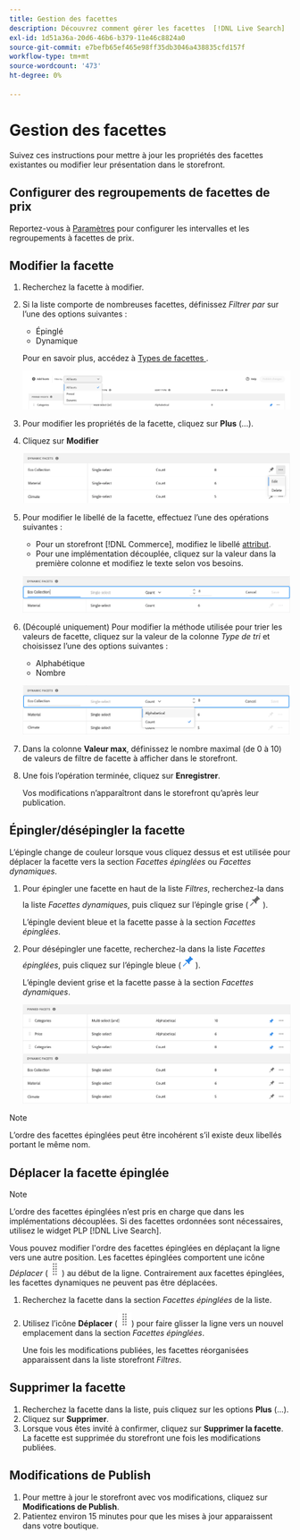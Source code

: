 ```yaml
---
title: Gestion des facettes
description: Découvrez comment gérer les facettes  [!DNL Live Search] .
exl-id: 1d51a36a-20d6-46b6-b379-11e46c8824a0
source-git-commit: e7befb65ef465e98ff35db3046a438835cfd157f
workflow-type: tm+mt
source-wordcount: '473'
ht-degree: 0%

---
```


# Gestion des facettes

Suivez ces instructions pour mettre à jour les propriétés des facettes existantes ou modifier leur présentation dans le storefront.

## Configurer des regroupements de facettes de prix

Reportez-vous à [Paramètres](settings.md) pour configurer les intervalles et les regroupements à facettes de prix.

## Modifier la facette

1. Recherchez la facette à modifier.
1. Si la liste comporte de nombreuses facettes, définissez *Filtrer par* sur l’une des options suivantes :

   * Épinglé
   * Dynamique

   Pour en savoir plus, accédez à [ Types de facettes ](facets-type.md).

   ![Filtrer les facettes](assets/facets-filter-by-cropped.png)

1. Pour modifier les propriétés de la facette, cliquez sur **Plus** (...).
1. Cliquez sur **Modifier**

   ![Modifier les options](assets/facet-edit-menu.png)

1. Pour modifier le libellé de la facette, effectuez l’une des opérations suivantes :

   * Pour un storefront [!DNL Commerce], modifiez le libellé [attribut](https://experienceleague.adobe.com/docs/commerce-admin/catalog/product-attributes/product-attributes.html).
   * Pour une implémentation découplée, cliquez sur la valeur dans la première colonne et modifiez le texte selon vos besoins.

   ![Modifier le libellé](assets/facet-edit-label.png)

1. (Découplé uniquement) Pour modifier la méthode utilisée pour trier les valeurs de facette, cliquez sur la valeur de la colonne *Type de tri* et choisissez l’une des options suivantes :

   * Alphabétique
   * Nombre

   ![Modifier le nombre](assets/facets-edit-count.png)

1. Dans la colonne **Valeur max**, définissez le nombre maximal (de 0 à 10) de valeurs de filtre de facette à afficher dans le storefront.
1. Une fois l’opération terminée, cliquez sur **Enregistrer**.

   Vos modifications n’apparaîtront dans le storefront qu’après leur publication.

## Épingler/désépingler la facette

L’épingle change de couleur lorsque vous cliquez dessus et est utilisée pour déplacer la facette vers la section *Facettes épinglées* ou *Facettes dynamiques*.

1. Pour épingler une facette en haut de la liste *Filtres*, recherchez-la dans la liste *Facettes dynamiques*, puis cliquez sur l’épingle grise (![Sélecteur d’épingle](assets/btn-pin-gray.png)).

   L’épingle devient bleue et la facette passe à la section *Facettes épinglées*.

1. Pour désépingler une facette, recherchez-la dans la liste *Facettes épinglées*, puis cliquez sur l’épingle bleue (![sélecteur d’épingle](assets/btn-pin-blue.png)).

   L’épingle devient grise et la facette passe à la section *Facettes dynamiques*.

   ![Facettes épinglées et dynamiques](assets/facets-pinned-unpinned.png)

>[!NOTE]
>
>L’ordre des facettes épinglées peut être incohérent s’il existe deux libellés portant le même nom.

## Déplacer la facette épinglée

>[!NOTE]
>
>L’ordre des facettes épinglées n’est pris en charge que dans les implémentations découplées. Si des facettes ordonnées sont nécessaires, utilisez le widget PLP [!DNL Live Search].

Vous pouvez modifier l&#39;ordre des facettes épinglées en déplaçant la ligne vers une autre position. Les facettes épinglées comportent une icône *Déplacer* (![Déplacer le sélecteur](assets/btn-move.png)) au début de la ligne. Contrairement aux facettes épinglées, les facettes dynamiques ne peuvent pas être déplacées.

1. Recherchez la facette dans la section *Facettes épinglées* de la liste.
1. Utilisez l’icône **Déplacer** (![Déplacer le sélecteur](assets/btn-move.png)) pour faire glisser la ligne vers un nouvel emplacement dans la section *Facettes épinglées*.

   Une fois les modifications publiées, les facettes réorganisées apparaissent dans la liste storefront *Filtres*.

## Supprimer la facette

1. Recherchez la facette dans la liste, puis cliquez sur les options **Plus** (...).
1. Cliquez sur **Supprimer**.
1. Lorsque vous êtes invité à confirmer, cliquez sur **Supprimer la facette**.
La facette est supprimée du storefront une fois les modifications publiées.

## Modifications de Publish

1. Pour mettre à jour le storefront avec vos modifications, cliquez sur **Modifications de Publish**.
1. Patientez environ 15 minutes pour que les mises à jour apparaissent dans votre boutique.
